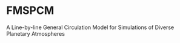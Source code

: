 # FMSPCM
 A Line-by-line General Circulation Model for Simulations of Diverse Planetary Atmospheres
